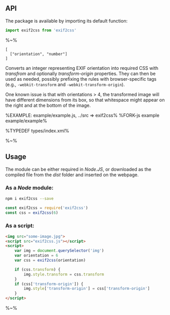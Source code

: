 ## API

The package is available by importing its default function:

```js
import exif2css from 'exif2css'
```

%~%

```## exif2css => { transform: string, transform-origin?: string, transforms: Object }
[
  ["orientation", "number"]
]
```

Converts an integer representing EXIF orientation into required CSS with _transfrom_ and optionally _transform-origin_ properties. They can then be used as needed, possibly prefixing the rules with browser-specific tags (e.g., `-webkit-transform` and `-webkit-transform-origin`).

One known issue is that with orientations > 4, the transformed image will have different dimensions from its box, so that whitespace might appear on the right and at the bottom of the image.

%EXAMPLE: example/example.js, ../src => exif2css%
%FORK-js example example/example%

%TYPEDEF types/index.xml%

%~%

## Usage

The module can be either required in _Node.JS_, or downloaded as the compiled file from the _dist_ folder and inserted on the webpage.

### As a _Node_ module:

```bash
npm i exif2css --save
```

```js
const exif2css = require('exif2css')
const css = exif2css(6)
```

### As a script:

```html
<img src="some-image.jpg">
<script src="exif2css.js"></script>
<script>
    var img = document.querySelector('img')
    var orientation = 6
    var css = exif2css(orientation)

    if (css.transform) {
        img.style.transform = css.transform
    }
    if (css['transform-origin']) {
        img.style['transform-origin'] = css['transform-origin']
    }
</script>
```

%~%